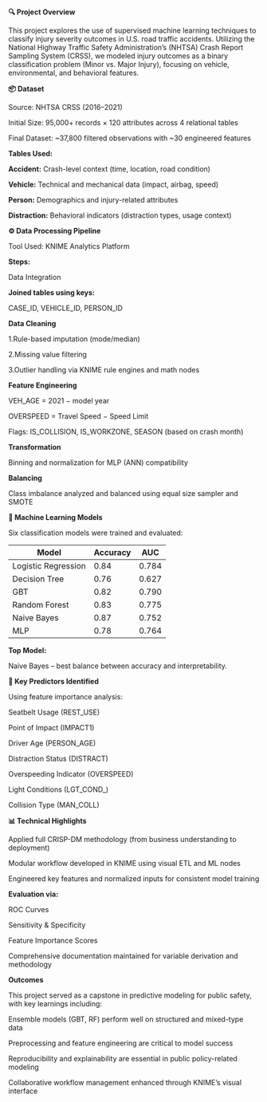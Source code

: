 **🔍 Project Overview**

This project explores the use of supervised machine learning techniques to classify injury severity outcomes in U.S. road traffic accidents. Utilizing the National Highway Traffic Safety Administration’s (NHTSA) Crash Report Sampling System (CRSS), we modeled injury outcomes as a binary classification problem (Minor vs. Major Injury), focusing on vehicle, environmental, and behavioral features.

**📦 Dataset**

Source: NHTSA CRSS (2016–2021)


Initial Size: 95,000+ records × 120 attributes across 4 relational tables


Final Dataset: ~37,800 filtered observations with ~30 engineered features


**Tables Used:**

**Accident:** Crash-level context (time, location, road condition)

**Vehicle:** Technical and mechanical data (impact, airbag, speed)

**Person:** Demographics and injury-related attributes

**Distraction:** Behavioral indicators (distraction types, usage context)

**⚙️ Data Processing Pipeline**


Tool Used: KNIME Analytics Platform


**Steps:**


Data Integration

**Joined tables using keys:**

CASE_ID, VEHICLE_ID, PERSON_ID


**Data Cleaning**


1.Rule-based imputation (mode/median)

2.Missing value filtering

3.Outlier handling via KNIME rule engines and math nodes


**Feature Engineering**


VEH_AGE = 2021 − model year

OVERSPEED = Travel Speed − Speed Limit

Flags: IS_COLLISION, IS_WORKZONE, SEASON (based on crash month)


**Transformation**

Binning and normalization for MLP (ANN) compatibility


**Balancing**

Class imbalance analyzed and balanced using equal size sampler and SMOTE

**🧠 Machine Learning Models**

Six classification models were trained and evaluated:


| Model               | Accuracy | AUC   |
| ------------------- | -------- | ----- |
| Logistic Regression | 0.84    | 0.784 |
| Decision Tree       | 0.76     | 0.627 |
| GBT                 | 0.82     | 0.790 |
| Random Forest       | 0.83     | 0.775 |
| Naive Bayes         | 0.87     | 0.752 |
| MLP                 | 0.78     | 0.764 |


**Top Model:** 

Naive Bayes – best balance between accuracy and interpretability.

**🔑 Key Predictors Identified**

Using feature importance analysis:

Seatbelt Usage (REST_USE)

Point of Impact (IMPACT1)

Driver Age (PERSON_AGE)

Distraction Status (DISTRACT)

Overspeeding Indicator (OVERSPEED)

Light Conditions (LGT_COND_)

Collision Type (MAN_COLL)

**📊 Technical Highlights**

Applied full CRISP-DM methodology (from business understanding to deployment)

Modular workflow developed in KNIME using visual ETL and ML nodes

Engineered key features and normalized inputs for consistent model training

**Evaluation via:**


ROC Curves

Sensitivity & Specificity

Feature Importance Scores

Comprehensive documentation maintained for variable derivation and methodology

**Outcomes**

This project served as a capstone in predictive modeling for public safety, with key learnings including:

Ensemble models (GBT, RF) perform well on structured and mixed-type data

Preprocessing and feature engineering are critical to model success

Reproducibility and explainability are essential in public policy-related modeling

Collaborative workflow management enhanced through KNIME’s visual interface
